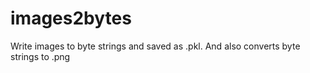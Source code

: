 # images2bytes
Write images to byte strings and saved as .pkl. And also converts byte strings to .png
